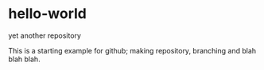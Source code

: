 # hello-world
yet another repository

This is a starting example for github; making repository, branching and blah blah blah. 
